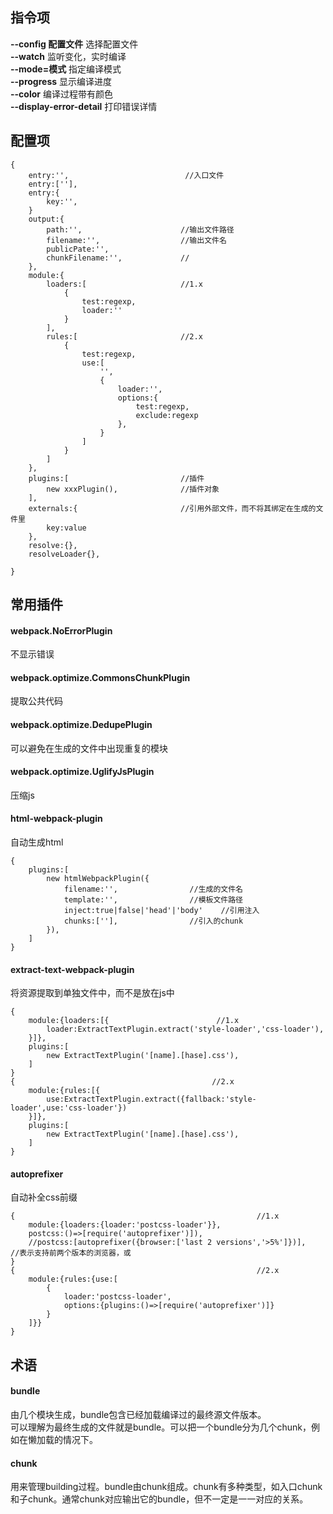 ## 指令项
**--config 配置文件** 选择配置文件  
**--watch** 监听变化，实时编译  
**--mode=模式** 指定编译模式    
**--progress** 显示编译进度  
**--color** 编译过程带有颜色  
**--display-error-detail** 打印错误详情

## 配置项
    {
        entry:'',                          //入口文件
        entry:[''],
        entry:{
            key:'',
        }
        output:{
            path:'',                      //输出文件路径
            filename:'',                  //输出文件名
            publicPate:'',
            chunkFilename:'',             //
        },
        module:{
            loaders:[                     //1.x
                {
                    test:regexp,
                    loader:''
                }
            ],
            rules:[                       //2.x
                {
                    test:regexp,
                    use:[
                        '',
                        {
                            loader:'',
                            options:{
                                test:regexp,
                                exclude:regexp
                            },
                        }
                    ]
                }
            ]
        },
        plugins:[                         //插件
            new xxxPlugin(),              //插件对象
        ],
        externals:{                       //引用外部文件，而不将其绑定在生成的文件里
            key:value
        },
        resolve:{},
        resolveLoader{},
        
    }
## 常用插件
#### webpack.NoErrorPlugin
不显示错误
#### webpack.optimize.CommonsChunkPlugin
提取公共代码
#### webpack.optimize.DedupePlugin
可以避免在生成的文件中出现重复的模块
#### webpack.optimize.UglifyJsPlugin
压缩js
#### html-webpack-plugin
自动生成html

    {
        plugins:[
            new htmlWebpackPlugin({
                filename:'',                //生成的文件名
                template:'',                //模板文件路径
                inject:true|false|'head'|'body'    //引用注入
                chunks:[''],                //引入的chunk
            }),
        ]
    }
#### extract-text-webpack-plugin
将资源提取到单独文件中，而不是放在js中

    {
        module:{loaders:[{                        //1.x
            loader:ExtractTextPlugin.extract('style-loader','css-loader'),
        }]},
        plugins:[
            new ExtractTextPlugin('[name].[hase].css'),
        ]
    }
    {                                            //2.x
        module:{rules:[{
            use:ExtractTextPlugin.extract({fallback:'style-loader',use:'css-loader'})
        }]},
        plugins:[
            new ExtractTextPlugin('[name].[hase].css'),
        ]
    }

#### autoprefixer
自动补全css前缀
    
    {                                                      //1.x
        module:{loaders:{loader:'postcss-loader'}},
        postcss:()=>[require('autoprefixer')]),
        //postcss:[autoprefixer({browser:['last 2 versions','>5%']})],             //表示支持前两个版本的浏览器，或
    }
    {                                                      //2.x
        module:{rules:{use:[
            {
                loader:'postcss-loader',
                options:{plugins:()=>[require('autoprefixer')]}
            }
        ]}}
    }
    

## 术语
#### bundle
由几个模块生成，bundle包含已经加载编译过的最终源文件版本。    
可以理解为最终生成的文件就是bundle。可以把一个bundle分为几个chunk，例如在懒加载的情况下。
#### chunk
用来管理building过程。bundle由chunk组成。chunk有多种类型，如入口chunk和子chunk。通常chunk对应输出它的bundle，但不一定是一一对应的关系。



